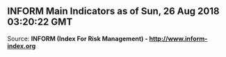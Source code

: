 ## INFORM Main Indicators as of Sun, 26 Aug 2018 03:20:22 GMT

Source: **INFORM (Index For Risk Management) - http://www.inform-index.org**